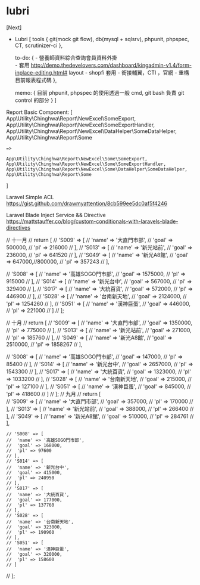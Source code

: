 # lubri
[Next]

- Lubri [
    tools {
        git(mock git flow),
        db(mysql + sqlsrv),
        phpunit,
        phpspec,
        CT,
        scrutinizer-ci
    },

    to-do: {
        - 營養師資料綜合查詢會員資料外掛   
        - 套用 http://demo.thedevelovers.com/dashboard/kingadmin-v1.4/form-inplace-editing.html# layout
        - shopfi 套用
        - 銜接輔翼，CTI ，官網
        - 重構目前報表程式碼
    },

    memo: {
        目前 phpunit, phpspec 的使用透過一般 cmd, git bash 負責 git control 的部分
    }
]


Report Basic Component:
[
    App\Utility\Chinghwa\Report\NewExcel\SomeExport, 
    App\Utility\Chinghwa\Report\NewExcel\SomeExportHandler,
    App\Utility\Chinghwa\Report\NewExcel\DataHelper\SomeDataHelper,
    App\Utility\Chinghwa\Report\Some

    => 

    App\Utility\Chinghwa\Report\NewExcel\Some\SomeExport, 
    App\Utility\Chinghwa\Report\NewExcel\Some\SomeExportHandler,
    App\Utility\Chinghwa\Report\NewExcel\Some\DataHelper\SomeDataHelper,
    App\Utility\Chinghwa\Report\Some
]

Laravel Simple ACL
https://gist.github.com/drawmyattention/8cb599ee5dc0af5f4246

Laravel Blade Inject Service && Directive
https://mattstauffer.co/blog/custom-conditionals-with-laravels-blade-directives

// 十一月
// return [
//     'S009' => [
//         'name' => '大直門市部',
//         'goal' => 500000,
//         'pl' => 216000 
//     ],
//     'S013' => [
//         'name' => '新光站前',
//         'goal' => 236000,
//         'pl' => 641520 
//     ],
//     'S049' => [
//         'name' => '新光A8館',
//         'goal' => 647000,//800000,
//         'pl' => 357243 
//     ],

//     'S008' => [
//         'name' => '高雄SOGO門市部',
//         'goal' => 1575000,
//         'pl' => 915000 
//     ],
//     'S014' => [
//         'name' => '新光台中',
//         'goal' => 567000,
//         'pl' => 329400 
//     ],
//     'S017' => [
//         'name' => '大統百貨',
//         'goal' => 572000,
//         'pl' => 446900 
//     ],
//     'S028' => [
//         'name' => '台南新天地',
//         'goal' => 2124000,
//         'pl' => 1254260 
//     ],
//     'S051' => [
//         'name' => '漢神巨蛋',
//         'goal' => 446000,
//         'pl' => 221000 
//     ]
// ];

// 十月
// return [
//     'S009' => [
//         'name' => '大直門市部',
//         'goal' => 1350000,
//         'pl' => 775000 
//     ],
//     'S013' => [
//         'name' => '新光站前',
//         'goal' => 271000,
//         'pl' => 185760 
//     ],
//     'S049' => [
//         'name' => '新光A8館',
//         'goal' => 2510000,
//         'pl' => 1858267 
//     ],

//     'S008' => [
//         'name' => '高雄SOGO門市部',
//         'goal' => 147000,
//         'pl' => 85400 
//     ],
//     'S014' => [
//         'name' => '新光台中',
//         'goal' => 2657000,
//         'pl' => 1543300 
//     ],
//     'S017' => [
//         'name' => '大統百貨',
//         'goal' => 1323000,
//         'pl' => 1033200 
//     ],
//     'S028' => [
//         'name' => '台南新天地',
//         'goal' => 215000,
//         'pl' => 127100 
//     ],
//     'S051' => [
//         'name' => '漢神巨蛋',
//         'goal' => 845000,
//         'pl' => 418600 
//     ]
// ];
// 九月
//   return [        
    // 'S009' => [
    //  'name' => '大直門市部',
    //  'goal' => 357000,
    //  'pl' => 170000
    // ],
    // 'S013' => [
    //  'name' => '新光站前',
    //  'goal' => 388000,
    //  'pl' => 266400
    // ],
    // 'S049' => [
    //  'name' => '新光A8館',
    //  'goal' => 510000,
    //  'pl' => 284761
    // ],

    // 'S008' => [
    //  'name' => '高雄SOGO門市部',
    //  'goal' => 168000,
    //  'pl' => 97600
    // ],
    // 'S014' => [
    //  'name' => '新光台中',
    //  'goal' => 415000,
    //  'pl' => 240950
    // ],
    // 'S017' => [
    //  'name' => '大統百貨',
    //  'goal' => 177000,
    //  'pl' => 137760
    // ],
    // 'S028' => [
    //  'name' => '台南新天地',
    //  'goal' => 323000,
    //  'pl' => 190960
    // ],
    // 'S051' => [
    //  'name' => '漢神巨蛋',
    //  'goal' => 320000,
    //  'pl' => 158600
    // ]
//   ];